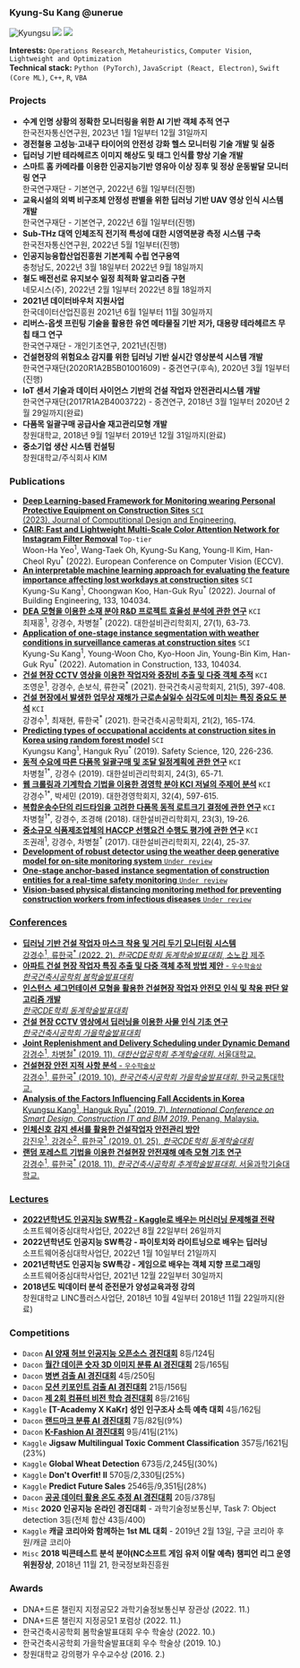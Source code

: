 ### Kyung-Su Kang @unerue

<img alt="Kyungsu" src="https://img.shields.io/badge/Created%20by-Kyungsu-orange.svg?style=flat&colorA=E1523D&colorB=blue" />
<a href="https://orcid.org/0000-0002-6955-578X"><img src="https://img.shields.io/badge/ORCID-A6CE39.svg?style=for-the-badge&logo=ORCID&logoColor=white" /></a>
<a href="https://scholar.google.com/citations?user=7mqLr_YAAAAJ&hl=ko"><img src="https://img.shields.io/badge/Google%20Scholar-4285F4.svg?style=for-the-badge&logo=Google-Scholar&logoColor=white" /></a>



**Interests:** `Operations Research`, `Metaheuristics`, `Computer Vision`, `Lightweight and Optimization` <br>
**Technical stack:** `Python (PyTorch)`, `JavaScript (React, Electron)`, `Swift (Core ML)`, `C++`, `R`, `VBA`

### Projects
* **수계 인명 상황의 정확한 모니터링을 위한 AI 기반 객체 추적 연구**<br>한국전자통신연구원, 2023년 1월 1일부터 12월 31일까지
* **경전철용 고성능·고내구 타이어의 안전성 강화 헬스 모니터링 기술 개발 및 실증**
* **딥러닝 기반 테라헤르츠 이미지 해상도 및 태그 인식률 향상 기술 개발**
* **스마트 홈 카메라를 이용한 인공지능기반 영유아 이상 징후 및 정상 운동발달 모니터링 연구**<br>한국연구재단 - 기본연구, 2022년 6월 1일부터(진행)
* **교육시설의 외벽 비구조체 안정성 판별을 위한 딥러닝 기반 UAV 영상 인식 시스템 개발**<br>한국연구재단 - 기본연구, 2022년 6월 1일부터(진행)
* **Sub-THz 대역 인체조직 전기적 특성에 대한 시영역분광 측정 시스템 구축**<br>한국전자통신연구원, 2022년 5월 1일부터(진행)
* **인공지능융합산업진흥원 기본계획 수립 연구용역**<br>충청남도, 2022년 3월 18일부터 2022년 9월 18일까지
* **철도 배전선로 유지보수 일정 최적화 알고리즘 구현**<br>네모시스(주), 2022년 2월 1일부터 2022년 8월 18일까지
* **2021년 데이터바우처 지원사업**<br>한국데이터산업진흥원 2021년 6월 1일부터 11월 30일까지
* **리버스-옵셋 프린팅 기술을 활용한 유연 메타물질 기반 저가, 대용량 테라헤르츠 무칩 태그 연구**<br>한국연구재단 - 개인기초연구, 2021년(진행)
* **건설현장의 위험요소 감지를 위한 딥러닝 기반 실시간 영상분석 시스템 개발**<br>한국연구재단(2020R1A2B5B01001609) - 중견연구(후속), 2020년 3월 1일부터(진행)
* **IoT 센서 기술과 데이터 사이언스 기반의 건설 작업자 안전관리시스템 개발**<br>한국연구재단(2017R1A2B4003722) - 중견연구, 2018년 3월 1일부터 2020년 2월 29일까지(완료)
* **다품목 일괄구매 공급사슬 재고관리모형 개발**<br>창원대학교, 2018년 9월 1일부터 2019년 12월 31일까지(완료)
* **중소기업 생산 시스템 컨설팅**<br>창원대학교/주식회사 KIM

### Publications
* **<a href="https://doi.org/10.1093/jcde/qwad019">Deep Learning-based Framework for Monitoring wearing Personal Protective Equipment on Construction Sites** `SCI`<br> (2023). Journal of Computitional Design and Engineering.
* **<a href="https://doi.org/10.1007/978-3-031-25063-7_45">CAIR: Fast and Lightweight Multi-Scale Color Attention Network for Instagram Filter Removal</a>** `Top-tier` <br>Woon-Ha Yeo<sup>1</sup>, Wang-Taek Oh, Kyung-Su Kang, Young-Il Kim, Han-Cheol Ryu<sup>*</sup> (2022). European Conference on Computer Vision (ECCV).
* **<a href="https://www.sciencedirect.com/science/article/abs/pii/S2352710222005472">An interpretable machine learning approach for evaluating the feature importance affecting lost workdays at construction sites</a>** `SCI`<br>Kyung-Su Kang<sup>1</sup>, Choongwan Koo, Han-Guk Ryu<sup>*</sup> (2022). Journal of Building Engineering, 133, 104034.
* **<a href="">DEA 모형을 이용한 소재 분야 R&D 프로젝트 효율성 분석에 관한 연구</a>** `KCI`<br>최재홍<sup>1</sup>, 강경수, 차병철<sup>*</sup> (2022). 대한설비관리학회지, 27(1), 63-73.
* **<a href="https://www.kci.go.kr/kciportal/ci/sereArticleSearch/ciSereArtiView.kci?sereArticleSearchBean.artiId=ART002829183">Application of one-stage instance segmentation with weather conditions in surveillance cameras at construction sites</a>** `SCI`<br>Kyung-Su Kang<sup>1</sup>, Young-Woon Cho, Kyo-Hoon Jin, Young-Bin Kim, Han-Guk Ryu<sup>*</sup> (2022). Automation in Construction, 133, 104034.
* **<a href="https://www.kci.go.kr/kciportal/ci/sereArticleSearch/ciSereArtiView.kci?sereArticleSearchBean.artiId=ART002766264">건설 현장 CCTV 영상을 이용한 작업자와 중장비 추출 및 다중 객체 추적</a>** `KCI`<br>조영운<sup>1</sup>, 강경수, 손보식, 류한국<sup>*</sup> (2021). 한국건축시공학회지, 21(5), 397-408.
* **<a href="https://www.kci.go.kr/kciportal/ci/sereArticleSearch/ciSereArtiView.kci?sereArticleSearchBean.artiId=ART002707007">건설 현장에서 발생한 업무상 재해가 근로손실일수 심각도에 미치는 특징 중요도 분석</a>** `KCI`<br>강경수<sup>1</sup>, 최재현, 류한국<sup>*</sup> (2021). 한국건축시공학회지, 21(2), 165-174.
* **<a href="https://www.sciencedirect.com/science/article/pii/S0925753519301110">Predicting types of occupational accidents at construction sites in Korea using random forest model</a>** `SCI`<br>Kyungsu Kang<sup>1</sup>, Hanguk Ryu<sup>*</sup> (2019). Safety Science, 120, 226-236.
* **<a href="https://www.kci.go.kr/kciportal/ci/sereArticleSearch/ciSereArtiView.kci?sereArticleSearchBean.artiId=ART002511741">동적 수요에 따른 다품목 일괄구매 및 조달 일정계획에 관한 연구</a>** `KCI`<br>차병철<sup>1*</sup>, 강경수 (2019). 대한설비관리학회지, 24(3), 65-71.
* **<a href="https://doi.org/10.18032/kaaba.2019.32.4.597">웹 크롤링과 기계학습 기법을 이용한 경영학 분야 KCI 저널의 주제어 분석</a>** `KCI`<br>강경수<sup>1*</sup>, 박세민 (2019). 대한경영학회지, 32(4), 597-615.
* **<a href="http://www.papersearch.net/thesis/article.asp?key=3634070">복합운송수단의 리드타임을 고려한 다품목 동적 로트크기 결정에 관한 연구</a>** `KCI`<br>차병철<sup>1*</sup>, 강경수, 조경해 (2018). 대한설비관리학회지, 23(3), 19-26.
* **<a href="http://www.papersearch.net/thesis/article.asp?key=3568990">중소규모 식품제조업체의 HACCP 선행요건 수행도 평가에 관한 연구</a>** `KCI`<br>조권래<sup>1</sup>, 강경수, 차병철<sup>*</sup> (2017). 대한설비관리학회지, 22(4), 25-37.
* **<a href="">Development of robust detector using the weather deep generative model for on-site monitoring system** `Under review`
* **<a href="">One-stage anchor-based instance segmentation of construction entities for a real-time safety monitoring** `Under review`
* **<a href="">Vision-based physical distancing monitoring method for preventing construction workers from infectious diseases** `Under review`

### Conferences
* **딥러닝 기반 건설 작업자 마스크 착용 및 거리 두기 모니터링 시스템**<br>강경수<sup>1</sup>, 류한국<sup>*</sup> (2022. 2). _한국CDE학회 동계학술발표대회_, 소노캄 제주
* **아파트 건설 현장 작업자 특징 추출 및 다중 객체 추적 방법 제안** - `우수학술상`<br>_한국건축시공학회 봄학술발표대회_
* **인스턴스 세그먼테이션 모형을 활용한 건설현장 작업자 안전모 인식 및 착용 판단 알고리즘 개발**<br>_한국CDE학회 동계학술발표대회_
* **건설 현장 CCTV 영상에서 딥러닝을 이용한 사물 인식 기초 연구**<br>_한국건축시공학회 가을학술발표대회_
* **Joint Replenishment and Delivery Scheduling under Dynamic Demand**<br>강경수<sup>1</sup>, 차병철<sup>*</sup> (2019. 11). _대한산업공학회 추계학술대회_. 서울대학교.
* **건설현장 안전 지적 사항 분석** - `우수학술상`<br>강경수<sup>1</sup>, 류한국<sup>*</sup> (2019. 10). _한국건축시공학회 가을학술발표대회_. 한국교통대학교.
* **Analysis of the Factors Influencing Fall Accidents in Korea**<br>Kyungsu Kang<sup>1</sup>, Hanguk Ryu<sup>*</sup> (2019. 7). _International Conference on
Smart Design, Construction IT and BIM 2019_. Penang, Malaysia.
* **인체신호 감지 센서를 활용한 건설작업자 안전관리 방안**<br>강진우<sup>1</sup>, 강경수<sup>2</sup>, 류한국<sup>*</sup> (2019. 01. 25), _한국CDE학회 동계학술대회_
* **랜덤 포레스트 기법을 이용한 건설현장 안전재해 예측 모형 기초 연구**<br>강경수<sup>1</sup>, 류한국<sup>*</sup> (2018. 11). _한국건축시공학회 추계학술발표대회_. 서울과학기술대학교.

### Lectures
* **<a href="https://www.syu.ac.kr/blog/sw%EC%A4%91%EC%8B%AC%EB%8C%80%ED%95%99%EC%82%AC%EC%97%85%EB%8B%A8-2022-1-sw-step-up-%EC%9D%B8%EA%B3%B5%EC%A7%80%EB%8A%A5-%ED%8A%B9%EA%B0%95/">2022년학년도 인공지능 SW특강 - Kaggle로 배우는 머신러닝 문제해결 전략</a>**<br>소프트웨어중심대학사업단, 2022년 8월 22일부터 26일까지
* **2022년학년도 인공지능 SW특강 - 파이토치와 라이트닝으로 배우는 딥러닝**<br>소프트웨어중심대학사업단, 2022년 1월 10일부터 21일까지
* **2021년학년도 인공지능 SW특강 - 게임으로 배우는 객체 지향 프로그래밍**<br>소프트웨어중심대학사업단, 2021년 12월 22일부터 30일까지
* **2018년도 빅데이터 분석 준전문가 양성교육과정 강의**<br>창원대학교 LINC플러스사업단, 2018년 10월 4일부터 2018년 11월 22일까지(완료)

### Competitions
* `Dacon` **[AI 양재 허브 인공지능 오픈소스 경진대회](https://dacon.io/competitions/official/235977/leaderboard)** 8등/124팀
* `Dacon` **[월간 데이콘 숫자 3D 이미지 분류 AI 경진대회](https://dacon.io/competitions/official/235951/leaderboard)** 2등/165팀
* `Dacon` **[병변 검출 AI 경진대회](https://dacon.io/competitions/official/235855/leaderboard/)** 4등/250팀
* `Dacon` **[모션 키포인트 검출 AI 경진대회](https://dacon.io/competitions/official/235701/leaderboard/)** 21등/156팀
* `Dacon` **[제 2회 컴퓨터 비전 학습 경진대회](https://dacon.io/competitions/official/235697/leaderboard/)** 8등/216팀
* `Kaggle` **[T-Academy X KaKr] 성인 인구조사 소득 예측 대회** 4등/162팀
* `Dacon` **[랜드마크 분류 AI 경진대회](https://dacon.io/competitions/official/235585/leaderboard/)** 7등/82팀(9%)
* `Dacon` **[K-Fashion AI 경진대회](https://dacon.io/competitions/official/235672/leaderboard/)** 9등/41팀(21%)
* `Kaggle` **Jigsaw Multilingual Toxic Comment Classification** 357등/1621팀(23%)
* `Kaggle` **Global Wheat Detection** 673등/2,245팀(30%)
* `Kaggle` **Don't Overfit! II** 570등/2,330팀(25%)
* `Kaggle` **Predict Future Sales** 2546등/9,351팀(28%)
* `Dacon` **[공공 데이터 활용 온도 추정 AI 경진대회](https://dacon.io/competitions/official/235584/overview/)** 20등/378팀
* `Misc` **2020 인공지능 온라인 경진대회** - 과학기술정보통신부, Task 7: Object detection 3등(전체 합산 43등/400)
* `Kaggle` **캐글 코리아와 함께하는 1st ML 대회** - 2019년 2월 13일, 구글 코리아 후원/캐글 코리아
* `Misc` **2018 빅콘테스트 분석 분야(NC소프트 게임 유저 이탈 예측) 챔피언 리그 운영위원장상**, 2018년 11월 21, 한국정보화진흥원
  
### Awards

* DNA+드론 챌린지 지정공모2 과학기술정보통신부 장관상 (2022. 11.)
* DNA+드론 챌린지 지정공모1 포럼상 (2022. 11.)
* 한국건축시공학회 봄학술발표대회 우수 학술상 (2022. 10.)
* 한국건축시공학회 가을학술발표대회 우수 학술상 (2019. 10.)
* 창원대학교 강의평가 우수교수상 (2016. 2.)
